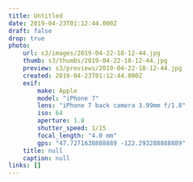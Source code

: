 ```yaml
---
title: Untitled
date: 2019-04-23T01:12:44.000Z
draft: false
drop: true
photo:
    url: s3/images/2019-04-22-18-12-44.jpg
    thumb: s3/thumbs/2019-04-22-18-12-44.jpg
    preview: s3/previews/2019-04-22-18-12-44.jpg
    created: 2019-04-23T01:12:44.000Z
    exif:
        make: Apple
        model: "iPhone 7"
        lens: "iPhone 7 back camera 3.99mm f/1.8"
        iso: 64
        aperture: 1.8
        shutter_speed: 1/15
        focal_length: "4.0 mm"
        gps: "47.7271638888889 -122.293288888889"
    title: null
    caption: null
links: []
---
```

